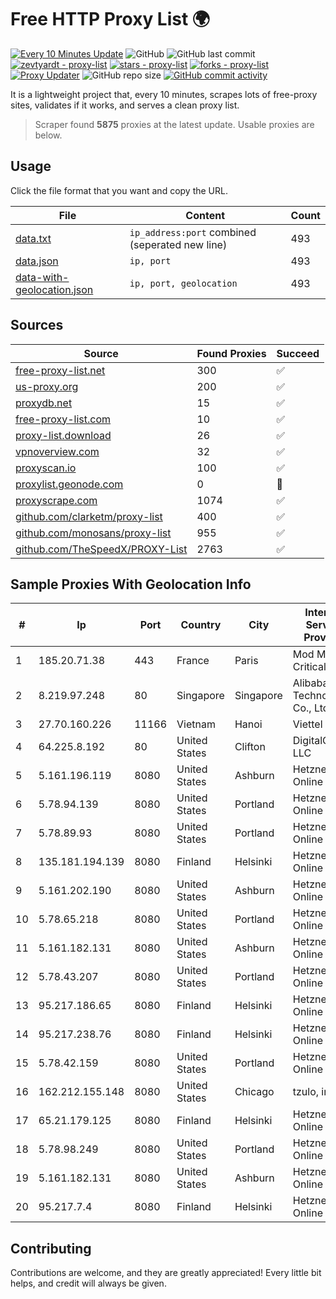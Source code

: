 
# Free HTTP Proxy List 🌍

[![Every 10 Minutes Update](https://github.com/mertguvencli/http-proxy-list/actions/workflows/main.yml/badge.svg?branch=main)](https://github.com/mertguvencli/http-proxy-list/actions/workflows/main.yml)
![GitHub](https://img.shields.io/github/license/mertguvencli/http-proxy-list)
![GitHub last commit](https://img.shields.io/github/last-commit/mertguvencli/http-proxy-list)
[![zevtyardt - proxy-list](https://img.shields.io/static/v1?label=zevtyardt&message=proxy-list&color=blue&logo=github)](https://github.com/zevtyardt/proxy-list "Go to GitHub repo")
[![stars - proxy-list](https://img.shields.io/github/stars/zevtyardt/proxy-list?style=social)](https://github.com/zevtyardt/proxy-list)
[![forks - proxy-list](https://img.shields.io/github/forks/zevtyardt/proxy-list?style=social)](https://github.com/zevtyardt/proxy-list)
[![Proxy Updater](https://github.com/zevtyardt/proxy-list/workflows/Proxy%20Updater/badge.svg)](https://github.com/zevtyardt/proxy-list/actions?query=workflow:"Proxy+Updater")
![GitHub repo size](https://img.shields.io/github/repo-size/zevtyardt/proxy-list)
[![GitHub commit activity](https://img.shields.io/github/commit-activity/m/zevtyardt/proxy-list?logo=commits)](https://github.com/zevtyardt/proxy-list/commits/main)

It is a lightweight project that, every 10 minutes, scrapes lots of free-proxy sites, validates if it works, and serves a clean proxy list.

> Scraper found **5875** proxies at the latest update. Usable proxies are below.

## Usage

Click the file format that you want and copy the URL.

|File|Content|Count|
|----|-------|-----|
|[data.txt](https://raw.githubusercontent.com/mertguvencli/http-proxy-list/main/proxy-list/data.txt)|`ip_address:port` combined (seperated new line)|493|
|[data.json](https://raw.githubusercontent.com/mertguvencli/http-proxy-list/main/proxy-list/data.json)|`ip, port`|493|
|[data-with-geolocation.json](https://raw.githubusercontent.com/mertguvencli/http-proxy-list/main/proxy-list/data-with-geolocation.json)|`ip, port, geolocation`|493|

## Sources

|Source|Found Proxies|Succeed|
|------|-------------|-------|
|[free-proxy-list.net](https://free-proxy-list.net)|300|✅|
|[us-proxy.org](https://www.us-proxy.org)|200|✅|
|[proxydb.net](http://proxydb.net)|15|✅|
|[free-proxy-list.com](https://free-proxy-list.com/?page=&port=&type%5B%5D=http&type%5B%5D=https&up_time=0&search=Search)|10|✅|
|[proxy-list.download](https://www.proxy-list.download/HTTP)|26|✅|
|[vpnoverview.com](https://vpnoverview.com/privacy/anonymous-browsing/free-proxy-servers)|32|✅|
|[proxyscan.io](https://www.proxyscan.io)|100|✅|
|[proxylist.geonode.com](https://proxylist.geonode.com/api/proxy-list?limit=300&page=1&sort_by=lastChecked&sort_type=desc&protocols=http,https)|0|🚫|
|[proxyscrape.com](https://api.proxyscrape.com/v2/?request=displayproxies&protocol=http&timeout=10000&country=all&ssl=all&anonymity=all)|1074|✅|
|[github.com/clarketm/proxy-list](https://raw.githubusercontent.com/clarketm/proxy-list/master/proxy-list-raw.txt)|400|✅|
|[github.com/monosans/proxy-list](https://raw.githubusercontent.com/monosans/proxy-list/main/proxies/http.txt)|955|✅|
|[github.com/TheSpeedX/PROXY-List](https://raw.githubusercontent.com/TheSpeedX/PROXY-List/master/http.txt)|2763|✅|


## Sample Proxies With Geolocation Info

|#|Ip|Port|Country|City|Internet Service Provider|
|-|--|----|-------|----|-------------------------|
|1|185.20.71.38|443|France|Paris|Mod Mission Critical LLC|
|2|8.219.97.248|80|Singapore|Singapore|Alibaba (US) Technology Co., Ltd.|
|3|27.70.160.226|11166|Vietnam|Hanoi|Viettel Group|
|4|64.225.8.192|80|United States|Clifton|DigitalOcean, LLC|
|5|5.161.196.119|8080|United States|Ashburn|Hetzner Online GmbH|
|6|5.78.94.139|8080|United States|Portland|Hetzner Online GmbH|
|7|5.78.89.93|8080|United States|Portland|Hetzner Online GmbH|
|8|135.181.194.139|8080|Finland|Helsinki|Hetzner Online GmbH|
|9|5.161.202.190|8080|United States|Ashburn|Hetzner Online GmbH|
|10|5.78.65.218|8080|United States|Portland|Hetzner Online GmbH|
|11|5.161.182.131|8080|United States|Ashburn|Hetzner Online GmbH|
|12|5.78.43.207|8080|United States|Portland|Hetzner Online GmbH|
|13|95.217.186.65|8080|Finland|Helsinki|Hetzner Online GmbH|
|14|95.217.238.76|8080|Finland|Helsinki|Hetzner Online GmbH|
|15|5.78.42.159|8080|United States|Portland|Hetzner Online GmbH|
|16|162.212.155.148|8080|United States|Chicago|tzulo, inc.|
|17|65.21.179.125|8080|Finland|Helsinki|Hetzner Online GmbH|
|18|5.78.98.249|8080|United States|Portland|Hetzner Online GmbH|
|19|5.161.182.131|8080|United States|Ashburn|Hetzner Online GmbH|
|20|95.217.7.4|8080|Finland|Helsinki|Hetzner Online GmbH|



## Contributing

Contributions are welcome, and they are greatly appreciated! Every
little bit helps, and credit will always be given.

